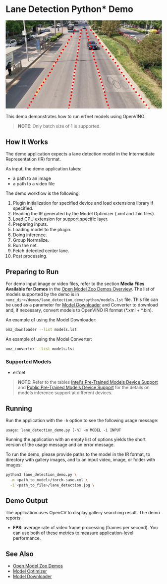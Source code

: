 # Lane Detection Python\* Demo

![example](./lane_detection_result.jpg)

This demo demonstrates how to run erfnet models using OpenVINO.

> **NOTE**: Only batch size of 1 is supported.

## How It Works

The demo application expects a lane detection model in the Intermediate Representation (IR) format.

As input, the demo application takes:

* a path to an image
* a path to a video file

The demo workflow is the following:

1. Plugin initialization for specified device and load extensions library if specified.
2. Reading the IR generated by the Model Optimizer (.xml and .bin files).
3. Load CPU extension for support specific layer.
4. Preparing inputs.
5. Loading model to the plugin.
6. Doing inference.
7. Group Normalize.
8. Run the net.
9. Fetch detected center lane.
10. Post processing.

## Preparing to Run

For demo input image or video files, refer to the section **Media Files Available for Demos** in the [Open Model Zoo Demos Overview](../../README.md).
The list of models supported by the demo is in `<omz_dir>/demos/lane_detection_demo/python/models.lst` file.
This file can be used as a parameter for [Model Downloader](../../../tools/model_tools/README.md) and Converter to download and, if necessary, convert models to OpenVINO IR format (\*.xml + \*.bin).

An example of using the Model Downloader:

```sh
omz_downloader --list models.lst
```

An example of using the Model Converter:

```sh
omz_converter --list models.lst
```

### Supported Models

* erfnet

> **NOTE**: Refer to the tables [Intel's Pre-Trained Models Device Support](../../../models/intel/device_support.md) and [Public Pre-Trained Models Device Support](../../../models/public/device_support.md) for the details on models inference support at different devices.

## Running

Run the application with the `-h` option to see the following usage message:

```
usage: lane_detection_demo.py [-h] -m MODEL -i INPUT
```

Running the application with an empty list of options yields the short version of the usage message and an error message.

To run the demo, please provide paths to the model in the IR format, to directory with gallery images, and to an input video, image, or folder with images:

```bash
python3 lane_detection_demo.py \
  -m <path_to_model>/torch-save.xml \
  -i <path_to_file>/lane_detection.jpg \
```
## Demo Output

The application uses OpenCV to display gallery searching result.
The demo reports

* **FPS**: average rate of video frame processing (frames per second).
You can use both of these metrics to measure application-level performance.

## See Also

* [Open Model Zoo Demos](../../README.md)
* [Model Optimizer](https://docs.openvino.ai/latest/openvino_docs_MO_DG_Deep_Learning_Model_Optimizer_DevGuide.html)
* [Model Downloader](../../../tools/model_tools/README.md)
